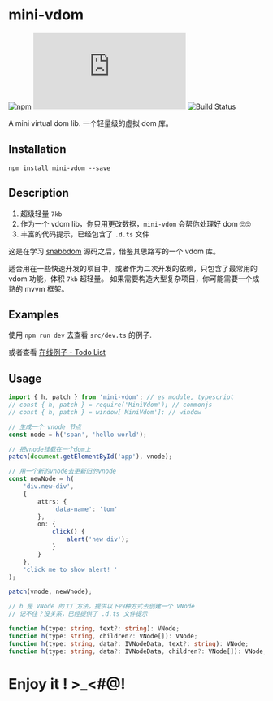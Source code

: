 # mini-vdom

[![npm](https://img.shields.io/npm/v/mini-vdom)](https://www.npmjs.com/package/mini-vdom) [![file size](https://img.shields.io/github/size/shalldie/mini-mvvm/dist/mini-vdom.js)](https://www.npmjs.com/package/mini-vdom) [![Build Status](https://travis-ci.org/shalldie/mini-mvvm.svg?branch=master)](https://travis-ci.org/shalldie/mini-mvvm)

A mini virtual dom lib. 一个轻量级的虚拟 dom 库。

## Installation

    npm install mini-vdom --save

## Description

1. 超级轻量 `7kb`
2. 作为一个 vdom lib，你只用更改数据，`mini-vdom` 会帮你处理好 dom 🤓🤓
3. 丰富的代码提示，已经包含了 `.d.ts` 文件

这是在学习 [snabbdom](https://github.com/snabbdom/snabbdom) 源码之后，借鉴其思路写的一个 vdom 库。

适合用在一些快速开发的项目中，或者作为二次开发的依赖，只包含了最常用的 vdom 功能，体积 `7kb` 超轻量。 如果需要构造大型复杂项目，你可能需要一个成熟的 mvvm 框架。

## Examples

使用 `npm run dev` 去查看 `src/dev.ts` 的例子.

或者查看 [在线例子 - Todo List](https://shalldie.github.io/demos/mini-vdom/)

## Usage

```ts
import { h, patch } from 'mini-vdom'; // es module, typescript
// const { h, patch } = require('MiniVdom'); // commonjs
// const { h, patch } = window['MiniVdom']; // window

// 生成一个 vnode 节点
const node = h('span', 'hello world');

// 把vnode挂载在一个dom上
patch(document.getElementById('app'), vnode);

// 用一个新的vnode去更新旧的vnode
const newNode = h(
    'div.new-div',
    {
        attrs: {
            'data-name': 'tom'
        },
        on: {
            click() {
                alert('new div');
            }
        }
    },
    'click me to show alert! '
);

patch(vnode, newVnode);
```

```ts
// h 是 VNode 的工厂方法，提供以下四种方式去创建一个 VNode
// 记不住？没关系，已经提供了 .d.ts 文件提示

function h(type: string, text?: string): VNode;
function h(type: string, children?: VNode[]): VNode;
function h(type: string, data?: IVNodeData, text?: string): VNode;
function h(type: string, data?: IVNodeData, children?: VNode[]): VNode;
```

# Enjoy it ! >\_<#@!
